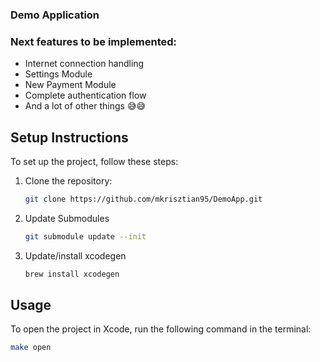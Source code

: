 ### Demo Application

### Next features to be implemented: 
 - Internet connection handling
 - Settings Module
 - New Payment Module
 - Complete authentication flow
 - And a lot of other things 😅😅

## Setup Instructions

To set up the project, follow these steps:

1. Clone the repository:
   ```bash
   git clone https://github.com/mkrisztian95/DemoApp.git

2. Update Submodules
   ```bash
   git submodule update --init
3. Update/install xcodegen
   ```bash
   brew install xcodegen
## Usage
To open the project in Xcode, run the following command in the terminal:
```bash
make open


